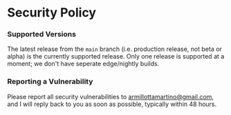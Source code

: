 # Security Policy

### Supported Versions

The latest release from the `main` branch (i.e. production release, not beta or alpha) is the currently supported release.
Only one release is supported at a moment; we don't have seperate edge/nightly builds.

### Reporting a Vulnerability

Please report all security vulnerabilities to armillottamartino@gmail.com, and I will reply back to you as soon as possible, typically within 48 hours.